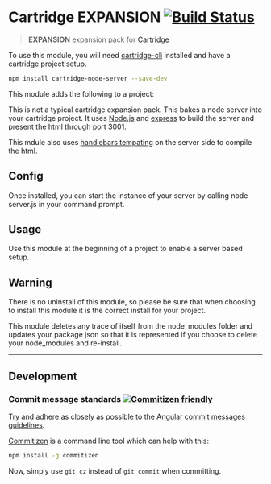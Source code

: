 # Cartridge __EXPANSION__ [![Build Status](https://travis-ci.org/cartridge/cartridge-node-server.svg?branch=master)](https://travis-ci.org/cartridge/cartridge-__EXPANSION__)

> __EXPANSION__ expansion pack for [Cartridge](https://github.com/cartridge/cartridge)

To use this module, you will need [cartridge-cli](https://github.com/cartridge/cartridge-cli) installed and have a cartridge project setup.

```sh
npm install cartridge-node-server --save-dev
```

This module adds the following to a project:

This is not a typical cartridge expansion pack.  This bakes a node server into your cartridge project. It uses [Node.js](https://nodejs.org/) and [express](http://expressjs.com/) to build the server and present the html through port 3001.

This mdule also uses [handlebars tempating](http://handlebarsjs.com) on the server side to compile the html.


## Config

Once installed, you can start the instance of your server by calling node server.js in your command prompt.

## Usage

Use this module at the beginning of a project to enable a server based setup.


## Warning

There is no uninstall of this module, so please be sure that when choosing to install this module it is the correct install for your project.

This module deletes any trace of itself from the node_modules folder and updates your package json so that it is represented if you choose to delete your node_modules and re-install.

* * * 

## Development
### Commit message standards [![Commitizen friendly](https://img.shields.io/badge/commitizen-friendly-brightgreen.svg)](http://commitizen.github.io/cz-cli/)
Try and adhere as closely as possible to the [Angular commit messages guidelines](https://github.com/angular/angular.js/blob/master/CONTRIBUTING.md#-git-commit-guidelines).

[Commitizen](https://github.com/commitizen/cz-cli) is a command line tool which can help with this:
```sh
npm install -g commitizen
```
Now, simply use `git cz` instead of `git commit` when committing.

